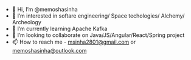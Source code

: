 - 👋 Hi, I’m @memoshasinha
- 👀 I’m interested in softare engineering/ Space techologies/ Alchemy/ Archeology
- 🌱 I’m currently learning Apache Kafka
- 💞️ I’m looking to collaborate on Java/JS/Angular/React/Spring project
- 📫 How to reach me - msinha2801@gmail.com or memoshasinha@outlook.com

<!---
memoshasinha/memoshasinha is a ✨ special ✨ repository because its `README.md` (this file) appears on your GitHub profile.
You can click the Preview link to take a look at your changes.
--->
